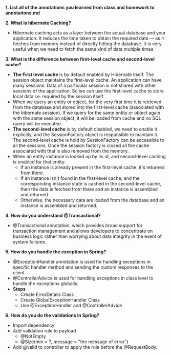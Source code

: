**1. List all of the annotations you learned from class and homework to annotaitons.md**

**2. What is hibernate Caching?**
   * Hibernate caching acts as a layer between the actual database and your application. It reduces the time taken to obtain the required data — as it fetches from memory instead of directly hitting the database. It is very useful when we need to fetch the same kind of data multiple times.

**3. What is the difference between first-level cache and second-level cache?**
   * **The First level cache** is by default enabled by Hibernate itself. The session object maintains the first-level cache. An application can have many sessions. Data of a particular session is not shared with other sessions of the application. So we can use the first-level cache to store local data i.e. required by the session itself. 
   * When we query an entity or object, for the very first time it is retrieved from the database and stored into the first-level cache (associated with the hibernate session). If we query for the same entity or object again with the same session object, it will be loaded from cache and no SQL query will be executed. 
   * **The second-level cache** is by default disabled, we need to enable it explicitly, and the SessionFactory object is responsible to maintain it. The second-level cache is hold by SessionFactory can be accessible to all the sessions. Once the session factory is closed all the cache associated with that is also removed from the memory.
   * When an entity instance is looked up by its id, and second-level caching is enabled for that entity:
	  * If an instance is already present in the first-level cache, it's returned from there.
     * If an instance isn't found in the first-level cache, and the corresponding instance state is cached in the second-level cache, then the data is fetched from there and an instance is assembled and returned.
     * Otherwise, the necessary data are loaded from the database and an instance is assembled and returned.

**4. How do you understand @Transactional?**
 * @Transactional annotation, which provides broad support for transaction management and allows developers to concentrate on business logic rather than worrying about data integrity in the event of system failures.

**5. How do you handle the exception in Spring?**
 * @ExceptionHandler annotation is used for handling exceptions in specific handler method and sending the custom responses to the client. 
 * @ControllerAdvice is used for handling exceptions in class level to handle the exceptions globally. 
 * **Steps**  
   * Create ErrorDetails Class
   * Create GlobalExceptionHandler Class
   * Use @ExceptionHandler and @ControllerAdvice

**6. How do you do the validations in Spring?**
   * Import dependency
   * Add validation rule to payload
     - @NotEmpty
     - @Size(min = ?, message = "the message of error")
   * Add @valid to controller to apply the rule before the @RequestBody. 


